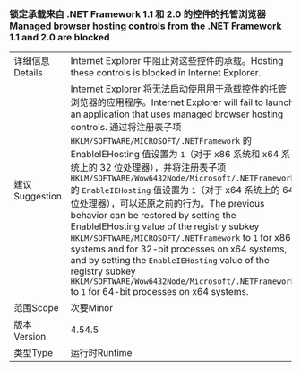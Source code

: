 ### <a name="managed-browser-hosting-controls-from-the-net-framework-11-and-20-are-blocked"></a><span data-ttu-id="507eb-101">锁定承载来自 .NET Framework 1.1 和 2.0 的控件的托管浏览器</span><span class="sxs-lookup"><span data-stu-id="507eb-101">Managed browser hosting controls from the .NET Framework 1.1 and 2.0 are blocked</span></span>

|   |   |
|---|---|
|<span data-ttu-id="507eb-102">详细信息</span><span class="sxs-lookup"><span data-stu-id="507eb-102">Details</span></span>|<span data-ttu-id="507eb-103">Internet Explorer 中阻止对这些控件的承载。</span><span class="sxs-lookup"><span data-stu-id="507eb-103">Hosting these controls is blocked in Internet Explorer.</span></span>|
|<span data-ttu-id="507eb-104">建议</span><span class="sxs-lookup"><span data-stu-id="507eb-104">Suggestion</span></span>|<span data-ttu-id="507eb-105">Internet Explorer 将无法启动使用用于承载控件的托管浏览器的应用程序。</span><span class="sxs-lookup"><span data-stu-id="507eb-105">Internet Explorer will fail to launch an application that uses managed browser hosting controls.</span></span> <span data-ttu-id="507eb-106">通过将注册表子项 <code>HKLM/SOFTWARE/MICROSOFT/.NETFramework</code> 的 EnableIEHosting 值设置为 <code>1</code>（对于 x86 系统和 x64 系统上的 32 位处理器），并将注册表子项 <code>HKLM/SOFTWARE/Wow6432Node/Microsoft/.NETFramework</code> 的 <code>EnableIEHosting</code> 值设置为 <code>1</code>（对于 x64 系统上的 64 位处理器），可以还原之前的行为。</span><span class="sxs-lookup"><span data-stu-id="507eb-106">The previous behavior can be restored by setting the EnableIEHosting value of the registry subkey <code>HKLM/SOFTWARE/MICROSOFT/.NETFramework</code> to <code>1</code> for x86 systems and for 32-bit processes on x64 systems, and by setting the <code>EnableIEHosting</code> value of the registry subkey <code>HKLM/SOFTWARE/Wow6432Node/Microsoft/.NETFramework</code> to <code>1</code> for 64-bit processes on x64 systems.</span></span>|
|<span data-ttu-id="507eb-107">范围</span><span class="sxs-lookup"><span data-stu-id="507eb-107">Scope</span></span>|<span data-ttu-id="507eb-108">次要</span><span class="sxs-lookup"><span data-stu-id="507eb-108">Minor</span></span>|
|<span data-ttu-id="507eb-109">版本</span><span class="sxs-lookup"><span data-stu-id="507eb-109">Version</span></span>|<span data-ttu-id="507eb-110">4.5</span><span class="sxs-lookup"><span data-stu-id="507eb-110">4.5</span></span>|
|<span data-ttu-id="507eb-111">类型</span><span class="sxs-lookup"><span data-stu-id="507eb-111">Type</span></span>|<span data-ttu-id="507eb-112">运行时</span><span class="sxs-lookup"><span data-stu-id="507eb-112">Runtime</span></span>|

